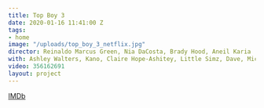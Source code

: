 ```yaml
---
title: Top Boy 3
date: 2020-01-16 11:41:00 Z
tags:
- home
image: "/uploads/top_boy_3_netflix.jpg"
director: Reinaldo Marcus Green, Nia DaCosta, Brady Hood, Aneil Karia
with: Ashley Walters, Kano, Claire Hope-Ashitey, Little Simz, Dave, Michael Ward
video: 356162691
layout: project
---
```


[IMDb](https://www.imdb.com/title/tt1830379/?ref_=nv_sr_srsg_0_tt_7_nm_1_q_top%2520boy%25203)
